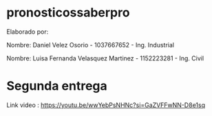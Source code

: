 # pronosticossaberpro
Elaborado por: 

Nombre: Daniel Velez Osorio - 1037667652 - Ing. Industrial

Nombre: Luisa Fernanda Velasquez Martinez - 1152223281 - Ing. Civil

# Segunda entrega 
Link video : https://youtu.be/wwYebPsNHNc?si=GaZVFFwNN-D8e1sq 

